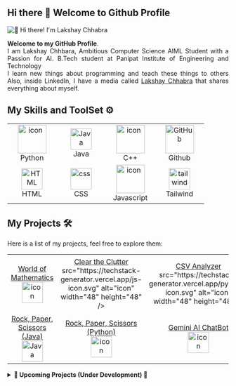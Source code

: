 ## Hi there 👋 Welcome to Github Profile

<img src="intro.gif.gif" alt="👋 Hi there! I'm Lakshay Chhabra" title="👋 Hi there! I'm Lakshay Chhabra"/>

<p align="justify">
<b>Welcome to my GitHub Profile</b>.<br>
  I am Lakshay Chhbara, Ambitious Computer Science AIML Student with a Passion for AI. B.Tech student at Panipat Institute of Engineering and Technology<br>
 I learn new things about programming and teach these things to others Also, inside LinkedIn, I have a media called <a href="https://www.linkedin.com/in/lakshay-chhabra-941b08235/">Lakshay Chhabra</a> that shares everything about myself.

</p>

## My Skills and ToolSet ⚙

<table>
  <tr>
    <td align="center" width="96">
      <a href="#macropower-tech">
        <img src="https://techstack-generator.vercel.app/python-icon.svg" alt="icon" width="65" height="65" />
      </a>
      <br>Python
    </td>
        <td align="center" width="96">
        <img src="https://github.com/user-attachments/assets/6d409e47-b30d-4e43-95ba-550d81d2d1b3" width="48" height="48" alt="Java" />
      <br>Java
    </td>
    <td align="center" width="96">
        <img src="https://techstack-generator.vercel.app/cpp-icon.svg" alt="icon" width="65" height="65" />
      <br>C++
    </td>
       <td align="center" width="96">
        <img src="https://techstack-generator.vercel.app/github-icon.svg" width="65" height="65" alt="GitHub" />
      <br>Github
    </td>
  </tr>
  <tr>
    <td align="center"  width="96">
        <img src="https://skillicons.dev/icons?i=html" width="48" height="48" alt="HTML" />
      <br>HTML
    </td>
    <td align="center" width="96">
        <img src="https://skillicons.dev/icons?i=css" width="48" height="48" alt="css" />
      <br>CSS
    </td>
<td align="center" width="96">
        <img src="https://techstack-generator.vercel.app/js-icon.svg" alt="icon" width="65" height="65" />
      <br>Javascript
    </td>
    <td align="center" width="96">
        <img src="https://skillicons.dev/icons?i=tailwind" width="48" height="48" alt="tailwind" />
      <br>Tailwind
    </td>
  </tr>
 <tr>
 </tr>
</table>

## My Projects 🛠️

<p align="justify">
Here is a list of my projects, feel free to explore them:
</p>
<table>
  <tr>
    <td align="center" width="150">
      <a href="https://github.com/LakshayChhabra248/My-Projects/tree/main/World%20of%20Mthematics">World of Mathematics</a>
        <br>
        <img src="https://techstack-generator.vercel.app/python-icon.svg" alt="icon" width="48" height="48" />
     </td>
    <td align="center" width="150">
      <a href="https://github.com/LakshayChhabra248/My-Projects/tree/main/Clear%20the%20Clutter">Clear the Clutter</a>
        <br> src="https://techstack-generator.vercel.app/js-icon.svg" alt="icon" width="48" height="48" />
    </td>
       <td align="center" width="150">
      <a href="https://github.com/LakshayChhabra248/My-Projects/tree/main/CSV%20Analyzer">CSV Analyzer</a>
        <br> src="https://techstack-generator.vercel.app/python-icon.svg" alt="icon" width="48" height="48" />
    </td>
   <td align="center" width="150">
        <a href="https://github.com/LakshayChhabra248/My-Projects/tree/main/Guess%20the%20Number%20Game">Guess The Number Game</a>
        <br>
      <img src="https://github.com/user-attachments/assets/6d409e47-b30d-4e43-95ba-550d81d2d1b3" width="48" height="48" alt="Java" />
    </td>
  </tr>
  <tr>
        <td align="center" width="150">
       <a href="https://github.com/LakshayChhabra248/My-Projects/tree/main/Rock%2C%20Paper%2C%20Scissors%20(Java)">Rock, Paper, Scissors (Java)</a>
        <br>
          <img src="https://github.com/user-attachments/assets/6d409e47-b30d-4e43-95ba-550d81d2d1b3" width="48" height="48" alt="Java" />
    </td>
    <td align="center" width="150">
     <a href="https://github.com/LakshayChhabra248/My-Projects/tree/main/Rock%2C%20Paper%2C%20Scissors%20(Python)">Rock, Paper, Scissors (Python)</a>
        <br>
         <img src="https://techstack-generator.vercel.app/python-icon.svg" alt="icon" width="48" height="48" />
    </td>
    <td align="center" width="150">
     <a href="https://github.com/LakshayChhabra248/My-Projects/tree/main/Gemini%20API%20User">Gemini AI ChatBot</a>
         <br>
        <img src="https://techstack-generator.vercel.app/python-icon.svg" alt="icon" width="48" height="48" />
    </td>
    <td align="center" width="150">
    </td>
  </tr>
</table>
<details>
<summary><b> 🚀 Upcoming Projects (Under Development) 🚧 </b></summary>

  
**8. Sonic Bridge 🔈**
  
  *   **Description:** An Android app to sync audio in real-time across multiple devices using Wi-Fi Direct, NSD, Bluetooth, NTP, and PTP.
  *   **Languages:** Kotlin, C/C++
  *   **Status:** Under Development
  
**9. TapID 💳**
  
  *   **Description:** A revolutionary system for schools using NFC cards for student IDs, payments, attendance, geofencing, and emergency location tracking. Includes an Android app, website, and server-side components.
  *   **Languages:** Kotlin, Javascript, Java
    *  **Status:** Under Development
</details>
<br>
<!--
**LakshayChhabra248/LakshayChhabra248** is a ✨ _special_ ✨ repository because its `README.md` (this file) appears on your GitHub profile.

Here are some ideas to get you started:

- 🔭 I’m currently working on ...
- 🌱 I’m currently learning ...
- 👯 I’m looking to collaborate on ...
- 🤔 I’m looking for help with ...
- 💬 Ask me about ...
- 📫 How to reach me: ...
- 😄 Pronouns: ...
- ⚡ Fun fact: ...
-->
